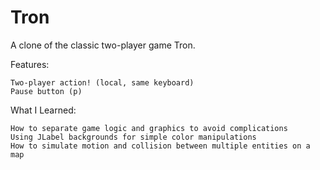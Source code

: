 # Tron
A clone of the classic two-player game Tron.

Features:

    Two-player action! (local, same keyboard)
    Pause button (p)
  

What I Learned:

    How to separate game logic and graphics to avoid complications
    Using JLabel backgrounds for simple color manipulations
    How to simulate motion and collision between multiple entities on a map
  
